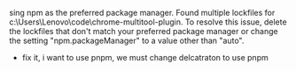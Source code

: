 sing npm as the preferred package manager. Found multiple lockfiles for c:\Users\Lenovo\code\chrome-multitool-plugin. To resolve this issue, delete the lockfiles that don't match your preferred package manager or change the setting "npm.packageManager" to a value other than "auto".

- fix it, i want to use pnpm, we must change delcatraton to use pnpm